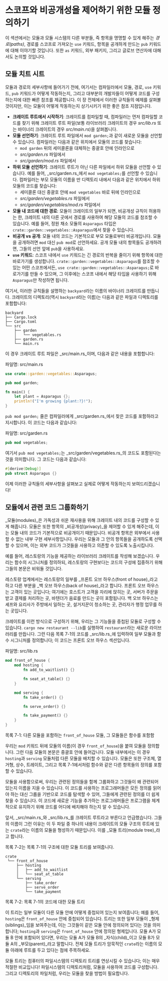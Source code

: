 # 스코프와 비공개성을 제어하기 위한 모듈 정의하기

이 섹션에서는 모듈과 모듈 시스템의 다른 부분들, 즉 항목을 명명할 수 있게 해주는 _경로(paths)_, 경로를 스코프로 가져오는 `use` 키워드, 항목을 공개하게 만드는 `pub` 키워드에 대해 이야기할 것입니다. 또한 `as` 키워드, 외부 패키지, 그리고 글로브 연산자에 대해서도 논의할 것입니다.

## 모듈 치트 시트

모듈과 경로의 세부사항에 들어가기 전에, 여기서는 컴파일러에서 모듈, 경로, `use` 키워드, `pub` 키워드가 어떻게 작동하는지, 그리고 대부분의 개발자들이 어떻게 코드를 구성하는지에 대한 빠른 참조를 제공합니다. 이 장 전체에서 이러한 규칙들의 예제를 살펴볼 것이지만, 이는 모듈이 어떻게 작동하는지 상기시키기 위한 좋은 참조 지점입니다.

* **크레이트 루트에서 시작하기**: 크레이트를 컴파일할 때, 컴파일러는 먼저 컴파일할 코드를 찾기 위해 크레이트 루트 파일(보통 라이브러리 크레이트의 경우 _src/lib.rs_ 또는 바이너리 크레이트의 경우 _src/main.rs_)을 살펴봅니다.
* **모듈 선언하기**: 크레이트 루트 파일에서 `mod garden;`과 같이 새로운 모듈을 선언할 수 있습니다. 컴파일러는 다음과 같은 위치에서 모듈의 코드를 찾습니다:
  * `mod garden` 뒤의 세미콜론을 대체하는 중괄호 안에 인라인으로
  * _src/garden.rs_ 파일에서
  * _src/garden/mod.rs_ 파일에서
* **하위 모듈 선언하기**: 크레이트 루트가 아닌 다른 파일에서 하위 모듈을 선언할 수 있습니다. 예를 들어, _src/garden.rs_에서 `mod vegetables;`를 선언할 수 있습니다. 컴파일러는 부모 모듈의 이름을 딴 디렉토리 내에서 다음과 같은 위치에서 하위 모듈의 코드를 찾습니다:
  * 세미콜론 대신 중괄호 안에 `mod vegetables` 바로 뒤에 인라인으로
  * _src/garden/vegetables.rs_ 파일에서
  * _src/garden/vegetables/mod.rs_ 파일에서
* **모듈 내 코드에 대한 경로**: 모듈이 크레이트의 일부가 되면, 비공개성 규칙이 허용하는 한, 크레이트 내의 다른 곳에서 경로를 사용하여 해당 모듈의 코드를 참조할 수 있습니다. 예를 들어, 정원 채소 모듈의 `Asparagus` 타입은 `crate::garden::vegetables::Asparagus`에서 찾을 수 있습니다.
* **비공개 vs 공개**: 모듈 내의 코드는 기본적으로 부모 모듈로부터 비공개입니다. 모듈을 공개하려면 `mod` 대신 `pub mod`로 선언하세요. 공개 모듈 내의 항목들도 공개하려면, 그들의 선언 앞에 `pub`을 사용하세요.
* **`use` 키워드**: 스코프 내에서 `use` 키워드는 긴 경로의 반복을 줄이기 위해 항목에 대한 바로가기를 생성합니다. `crate::garden::vegetables::Asparagus`를 참조할 수 있는 어떤 스코프에서든, `use crate::garden::vegetables::Asparagus;`로 바로가기를 만들 수 있으며, 그 이후에는 스코프 내에서 해당 타입을 사용하기 위해 `Asparagus`만 작성하면 됩니다.

여기서, 이러한 규칙들을 설명하는 `backyard`라는 이름의 바이너리 크레이트를 만듭니다. 크레이트의 디렉토리(역시 `backyard`라는 이름)는 다음과 같은 파일과 디렉토리를 포함합니다:

```text
backyard
├── Cargo.lock
├── Cargo.toml
└── src
    ├── garden
    │   └── vegetables.rs
    ├── garden.rs
    └── main.rs
```

이 경우 크레이트 루트 파일은 _src/main.rs_이며, 다음과 같은 내용을 포함합니다:

파일명: src/main.rs

```rust
use crate::garden::vegetables::Asparagus;

pub mod garden;

fn main() {
    let plant = Asparagus {};
    println!("I'm growing {plant:?}!");
}
```

`pub mod garden;` 줄은 컴파일러에게 _src/garden.rs_에서 찾은 코드를 포함하라고 지시합니다. 이 코드는 다음과 같습니다:

파일명: src/garden.rs

```rust
pub mod vegetables;
```

여기서 `pub mod vegetables;`는 _src/garden/vegetables.rs_의 코드도 포함된다는 것을 의미합니다. 그 코드는 다음과 같습니다:

```rust
#[derive(Debug)]
pub struct Asparagus {}
```

이제 이러한 규칙들의 세부사항을 살펴보고 실제로 어떻게 작동하는지 보여드리겠습니다!

## 모듈에서 관련 코드 그룹화하기

_모듈(modules)_은 가독성과 쉬운 재사용을 위해 크레이트 내의 코드를 구성할 수 있게 해줍니다. 모듈은 또한 항목의 _비공개성(privacy)_을 제어할 수 있게 해주는데, 이는 모듈 내의 코드가 기본적으로 비공개이기 때문입니다. 비공개 항목은 외부에서 사용할 수 없는 내부 구현 세부사항입니다. 우리는 모듈과 그 안의 항목들을 공개하도록 선택할 수 있으며, 이는 외부 코드가 그것들을 사용하고 의존할 수 있도록 노출시킵니다.

예를 들어, 레스토랑의 기능을 제공하는 라이브러리 크레이트를 작성해 보겠습니다. 우리는 함수의 시그니처를 정의하되, 레스토랑의 구현보다는 코드의 구성에 집중하기 위해 그들의 본문은 비워둘 것입니다.

레스토랑 업계에서는 레스토랑의 일부를 _프론트 오브 하우스(front of house)_라고 하고 다른 부분을 _백 오브 하우스(back of house)_라고 합니다. 프론트 오브 하우스는 고객이 있는 곳입니다; 여기에는 호스트가 고객을 자리에 앉히는 곳, 서버가 주문을 받고 결제를 처리하는 곳, 바텐더가 음료를 만드는 곳이 포함됩니다. 백 오브 하우스는 셰프와 요리사가 주방에서 일하는 곳, 설거지꾼이 청소하는 곳, 관리자가 행정 업무를 하는 곳입니다.

크레이트를 이런 방식으로 구성하기 위해, 우리는 그 기능들을 중첩된 모듈로 구성할 수 있습니다. `cargo new restaurant --lib`를 실행하여 `restaurant`라는 새로운 라이브러리를 만듭니다. 그런 다음 목록 7-1의 코드를 _src/lib.rs_에 입력하여 일부 모듈과 함수 시그니처를 정의합니다; 이 코드는 프론트 오브 하우스 섹션입니다.

파일명: src/lib.rs

```rust
mod front_of_house {
    mod hosting {
        fn add_to_waitlist() {}

        fn seat_at_table() {}
    }

    mod serving {
        fn take_order() {}

        fn serve_order() {}

        fn take_payment() {}
    }
}
```

목록 7-1: 다른 모듈을 포함하는 `front_of_house` 모듈, 그 모듈들은 함수를 포함함

우리는 `mod` 키워드 뒤에 모듈의 이름(이 경우 `front_of_house`)을 붙여 모듈을 정의합니다. 그런 다음 모듈의 본문은 중괄호 안에 들어갑니다. 모듈 내부에서는 이 경우 `hosting`과 `serving` 모듈처럼 다른 모듈을 배치할 수 있습니다. 모듈은 또한 구조체, 열거형, 상수, 트레이트, 그리고 목록 7-1에서처럼 함수와 같은 다른 항목들의 정의를 포함할 수 있습니다.

모듈을 사용함으로써, 우리는 관련된 정의들을 함께 그룹화하고 그것들이 왜 관련되어 있는지 이름을 지을 수 있습니다. 이 코드를 사용하는 프로그래머들은 모든 정의를 읽어야 하는 대신 그룹을 기반으로 코드를 탐색할 수 있어, 그들에게 관련된 정의를 더 쉽게 찾을 수 있습니다. 이 코드에 새로운 기능을 추가하는 프로그래머들은 프로그램을 체계적으로 유지하기 위해 코드를 어디에 배치해야 하는지 알 수 있습니다.

앞서, _src/main.rs_와 _src/lib.rs_를 크레이트 루트라고 부른다고 언급했습니다. 그들의 이름이 그런 이유는 이 두 파일 중 하나의 내용이 크레이트의 모듈 구조의 루트에 있는 `crate`라는 이름의 모듈을 형성하기 때문입니다. 이를 _모듈 트리(module tree)_라고 합니다.

목록 7-2는 목록 7-1의 구조에 대한 모듈 트리를 보여줍니다.

```text
crate
 └── front_of_house
     ├── hosting
     │   ├── add_to_waitlist
     │   └── seat_at_table
     └── serving
         ├── take_order
         ├── serve_order
         └── take_payment
```

목록 7-2: 목록 7-1의 코드에 대한 모듈 트리

이 트리는 일부 모듈이 다른 모듈 안에 어떻게 중첩되어 있는지 보여줍니다; 예를 들어, `hosting`은 `front_of_house` 안에 중첩되어 있습니다. 트리는 또한 일부 모듈이 _형제(siblings)_임을 보여주는데, 이는 그것들이 같은 모듈 안에 정의되어 있다는 것을 의미합니다; `hosting`과 `serving`은 `front_of_house` 안에 정의된 형제입니다. 모듈 A가 모듈 B 안에 포함되어 있다면, 우리는 모듈 A가 모듈 B의 _자식(child)_이고 모듈 B가 모듈 A의 _부모(parent)_라고 말합니다. 전체 모듈 트리가 암묵적인 `crate`라는 이름의 모듈 아래에 루트를 두고 있다는 점에 주목하세요.

모듈 트리는 컴퓨터의 파일시스템의 디렉토리 트리를 연상시킬 수 있습니다; 이는 매우 적절한 비교입니다! 파일시스템의 디렉토리처럼, 모듈을 사용하여 코드를 구성합니다. 그리고 디렉토리의 파일처럼, 우리는 모듈을 찾을 방법이 필요합니다. 